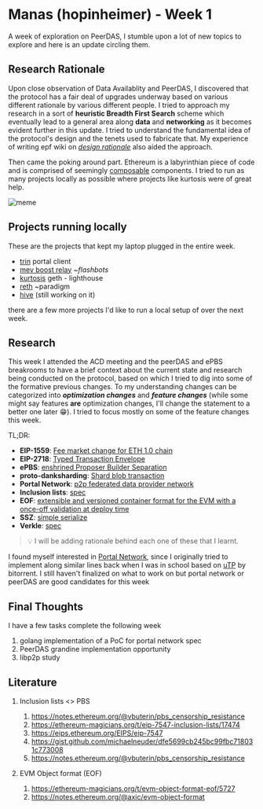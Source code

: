 
# Manas (hopinheimer) - Week 1

A week of exploration on PeerDAS, I stumble upon a lot of new topics to explore and here is an update circling them. 

## Research Rationale

Upon close observation of Data Availablity and PeerDAS, I discovered that the protocol has a fair deal of upgrades underway based on various different rationale by various different people. I tried to approach my research in a sort of **heuristic Breadth First Search** scheme which eventually lead to a general area along **data** and **networking** as it becomes evident further in this update. I tried to understand the fundamental idea of the protocol's design and the tenets used to fabricate that. My experience of writing epf wiki on [*design rationale*](https://epf.wiki/#/wiki/protocol/design-rationale) also aided the approach.

Then came the poking around part. Ethereum is a labyrinthian piece of code and is 
comprised of seemingly [composable](https://en.wikipedia.org/wiki/Composability) components. I tried to run as many projects locally as possible where projects like kurtosis were of great help.

![meme](https://hackmd.io/_uploads/SkDDx22BR.png)

## Projects running locally

These are the projects that kept my laptop plugged in the entire week.

- [trin](https://github.com/ethereum/trin) portal client 
- [mev boost relay](https://github.com/flashbots/mev-boost-relay) ~*flashbots* 
- [kurtosis](https://github.com/ethpandaops/ethereum-package) geth - lighthouse
- [reth](https://github.com/paradigmxyz/reth) ~paradigm
- [hive](https://github.com/ethereum/hive) (still working on it)


there are a few more projects I'd like to run a local setup of over the next week.

## Research

This week I attended the ACD meeting and the peerDAS and ePBS breakrooms to have a brief context about the current state and research being conducted on the protocol, based on which I tried to dig into some of the formative previous changes. To my understanding changes can be categorized into ***optimization changes*** and ***feature changes*** (while some might say features **are** optimization changes, I'll change the statement to a better one later :grin:). I tried to focus mostly on some of the feature changes this week. 

TL;DR:

- **EIP-1559**: [Fee market change for ETH 1.0 chain](https://eips.ethereum.org/EIPS/eip-1559)
- **EIP-2718**: [Typed Transaction Envelope](https://eips.ethereum.org/EIPS/eip-2718)
- **ePBS**: [enshrined Proposer Builder Separation](https://ethresear.ch/t/why-enshrine-proposer-builder-separation-a-viable-path-to-epbs/15710)
- **proto-danksharding**: [Shard blob transaction](https://eips.ethereum.org/EIPS/eip-4844)
- **Portal Network**: [p2p federated data provider network](https://www.ethportal.net/overview)
- **Inclusion lists**: [spec](https://ethresear.ch/t/specing-out-forward-inclusion-list-w-dedicated-gas-limits/17115)
- **EOF**: [extensible and versioned container format for the EVM with a once-off validation at deploy time](https://eips.ethereum.org/EIPS/eip-3540)
- **SSZ**: [simple serialize](https://ethresear.ch/t/replacing-ssz-with-rlp-zip-and-sha256/5706)
- **Verkle**: [spec](https://ethereum.org/en/roadmap/verkle-trees/)

> :bulb: I will be adding rationale behind each one of these that I learnt.

I found myself interested in [Portal Network](https://github.com/ethereum/portal-network-specs), since I originally tried to implement along similar lines back when I was in school based on [uTP](https://www.bittorrent.org/beps/bep_0029.html) by bitorrent.  I still haven't finalized on what to work on but portal network or peerDAS are good candidates for this week

## Final Thoughts

I have a few tasks complete the following week 
1. golang implementation of a PoC for portal network spec 
2. PeerDAS grandine implementation opportunity
3. libp2p study

## Literature


1. Inclusion lists <> PBS
    1. https://notes.ethereum.org/@vbuterin/pbs_censorship_resistance
    2. https://ethereum-magicians.org/t/eip-7547-inclusion-lists/17474
    3. https://eips.ethereum.org/EIPS/eip-7547
    4. https://gist.github.com/michaelneuder/dfe5699cb245bc99fbc718031c773008
    5. https://notes.ethereum.org/@vbuterin/pbs_censorship_resistance

1. EVM Object format (EOF)
    1. https://ethereum-magicians.org/t/evm-object-format-eof/5727
    2. https://notes.ethereum.org/@axic/evm-object-format



